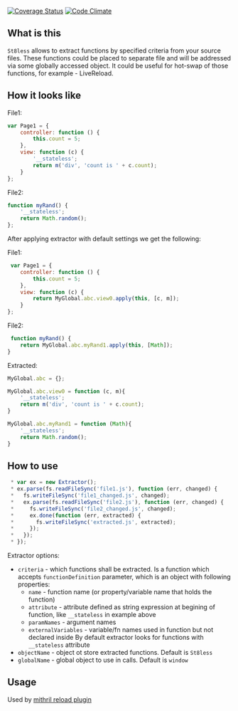 [![Coverage Status](https://coveralls.io/repos/AlexeyGrishin/st8less/badge.svg?branch=master)](https://coveralls.io/r/AlexeyGrishin/st8less?branch=master)
[![Code Climate](https://codeclimate.com/github/AlexeyGrishin/st8less/badges/gpa.svg)](https://codeclimate.com/github/AlexeyGrishin/st8less)

## What is this

`St8less` allows to extract functions by specified criteria from your source files. These functions could be placed to separate file and will be addressed via some globally accessed object.
It could be useful for hot-swap of those functions, for example - LiveReload.

## How it looks like

File1:
```javascript
var Page1 = {
    controller: function () {
        this.count = 5;
    },
    view: function (c) {
        '__stateless';
        return m('div', 'count is ' + c.count);
    }
};
```

File2:
```javascript
function myRand() {
    '__stateless';
    return Math.random();
};
```

After applying extractor with default settings we get the following:

File1:
```javascript
 var Page1 = {
    controller: function () {
        this.count = 5;
    },
    view: function (c) {
        return MyGlobal.abc.view0.apply(this, [c, m]);
    }
};
```

File2:
```javascript
 function myRand() {
    return MyGlobal.abc.myRand1.apply(this, [Math]);
}
```

Extracted:
```javascript
MyGlobal.abc = {};

MyGlobal.abc.view0 = function (c, m){
    '__stateless';
    return m('div', 'count is ' + c.count);
}

MyGlobal.abc.myRand1 = function (Math){
    '__stateless';
    return Math.random();
}
```

## How to use

```javascript
 * var ex = new Extractor();
 * ex.parse(fs.readFileSync('file1.js'), function (err, changed) {
 *   fs.writeFileSync('file1_changed.js', changed);
 *   ex.parse(fs.readFileSync('file2.js'), function (err, changed) {
 *     fs.writeFileSync('file2_changed.js', changed);
 *     ex.done(function (err, extracted) {
 *       fs.writeFileSync('extracted.js', extracted);
 *     });
 *   });
 * });
```

Extractor options:
 * `criteria` - which functions shall be extracted. Is a function which accepts `functionDefinition` parameter, which is an object with following properties:
   * `name` - function name (or property/variable name that holds the function)
   * `attribute` - attribute defined as string expression at begining of function, like `__stateless` in example above
   * `paramNames` - argument names
   * `externalVariables` - variable/fn names used in function but not declared inside
   By default extractor looks for functions with `__stateless` attribute
 * `objectName` - object ot store extracted functions. Default is `St8less`
 * `globalName` - global object to use in calls. Default is `window`


## Usage

Used by [mithril reload plugin](https://github.com/AlexeyGrishin/gulp-livereload-mithril)